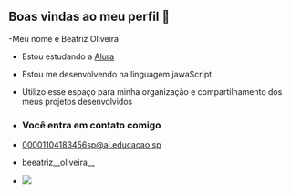 ## Boas vindas ao meu perfil 💜

-Meu nome é Beatriz Oliveira 

- Estou estudando a  [Alura](https://.alura.com.br)
  
- Estou me desenvolvendo na linguagem jawaScript
- Utilizo esse espaço para minha organização e compartilhamento dos meus projetos desenvolvidos
- ### Você entra em contato comigo

- 00001104183456sp@al.educacao.sp

- beeatriz__oliveira__

- ![](http://mídia.tenor.com/i7TDaTPtuAAAAC/naruto.gif)
